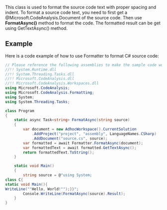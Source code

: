 ﻿---
id: Microsoft.CodeAnalysis.Formatting.Formatter
---

This class is used to format the source code text with proper spacing and indent.
To format a source code text, you need to first get a @Microsoft.CodeAnalysis.Document of the source code.
Then use **FormatAsync()** method to format the code. The formatted result can be get using GetTextAsync() method.

## Example

Here is a code example of how to use Formatter to format C# source code:

```csharp
// Please reference the following assemblies to make the sample code work:
//!! System.Runtime.dll
//!! System.Threading.Tasks.dll
//!! Microsoft.CodeAnalysis.dll
//!! Microsoft.CodeAnalysis.Workspaces.dll
using Microsoft.CodeAnalysis;
using Microsoft.CodeAnalysis.Formatting;
using System;
using System.Threading.Tasks;

class Program
{
    static async Task<string> FormatAsync(string source)
    {
        var document = new AdhocWorkspace().CurrentSolution
            .AddProject("project", "assembly", LanguageNames.CSharp)
            .AddDocument("source.cs", source);
        var formatted = await Formatter.FormatAsync(document);
        var formattedText = await formatted.GetTextAsync();
        return formattedText.ToString();
    }

    static void Main()
    {
        string source = @"using System;
class C{
static void Main(){
WriteLine(""Hello, World!"");}}";
        Console.WriteLine(FormatAsync(source).Result);
    }
}
```